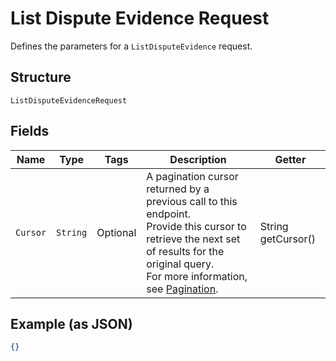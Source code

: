 
# List Dispute Evidence Request

Defines the parameters for a `ListDisputeEvidence` request.

## Structure

`ListDisputeEvidenceRequest`

## Fields

| Name | Type | Tags | Description | Getter |
|  --- | --- | --- | --- | --- |
| `Cursor` | `String` | Optional | A pagination cursor returned by a previous call to this endpoint.<br>Provide this cursor to retrieve the next set of results for the original query.<br>For more information, see [Pagination](../../https://developer.squareup.com/docs/basics/api101/pagination). | String getCursor() |

## Example (as JSON)

```json
{}
```


